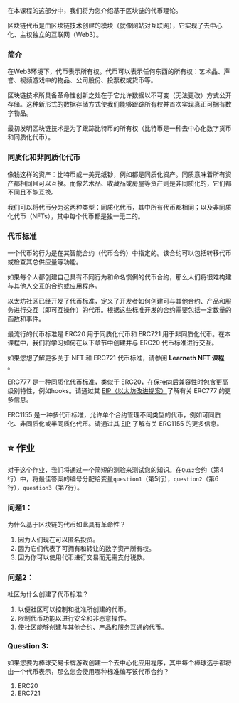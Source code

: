 在本课程的这部分中，我们将为您介绍基于区块链的代币理论。

区块链代币是由区块链技术创建的模块（就像网站对互联网），它实现了去中心化、主权独立的互联网（Web3）。

### 简介
在Web3环境下，代币表示所有权。代币可以表示任何东西的所有权：艺术品、声誉、视频游戏中的物品、公司股份、投票权或货币等。

区块链技术所具备革命性创新之处在于它允许数据以不可变（无法更改）方式公开存储。这种新形式的数据存储方式使我们能够跟踪所有权并首次实现真正可拥有数字物品。

最初发明区块链技术是为了跟踪比特币的所有权（比特币是一种去中心化数字货币和同质化代币）。

### 同质化和非同质化代币
像钱这样的资产：比特币或一美元纸钞，例如都是同质化资产。同质意味着所有资产都相同且可以互换。而像艺术品、收藏品或房屋等资产则是非同质化的，它们都不同且不能互换。

我们可以将代币分为这两种类型：同质化代币，其中所有代币都相同；以及非同质化代币（NFTs），其中每个代币都是独一无二的。

### 代币标准
一个代币的行为是在其智能合约（代币合约）中指定的。该合约可以包括转移代币或检查其总供应量等功能。

如果每个人都创建自己具有不同行为和命名惯例的代币合约，那么人们将很难构建与其他人交互的合约或应用程序。

以太坊社区已经开发了代币标准，定义了开发者如何创建可与其他合约、产品和服务进行交互（即可互操作）的代币。根据这些标准开发的合约需要包括一定数量的函数和事件。

最流行的代币标准是 ERC20 用于同质化代币和 ERC721 用于非同质化代币。在本课程中，我们将学习如何在以下章节中创建并与 ERC20 代币标准进行交互。

如果您想了解更多关于 NFT 和 ERC721 代币标准，请参阅 **Learneth NFT 课程** 。

ERC777 是一种同质化代币标准，类似于 ERC20，在保持向后兼容性时包含更高级别特性，例如hooks。请通过其 <a href="https://eips.ethereum.org/EIPS/eip-777" target="_blank">EIP（以太坊改进提案）</a>了解有关 ERC777 的更多信息。

ERC1155 是一种多代币标准，允许单个合约管理不同类型的代币，例如可同质化、非同质化或半同质化代币。请通过其 <a href="https://eips.ethereum.org/EIPS/eip-1155" target="_blank">EIP</a> 了解有关 ERC1155 的更多信息。

## ⭐️ 作业
对于这个作业，我们将通过一个简短的测验来测试您的知识。在`Quiz`合约（第4行）中，将最佳答案的编号分配给变量`question1`（第5行），`question2`（第6行），`question3`（第7行）。

### 问题1：
为什么基于区块链的代币如此具有革命性？
1. 因为人们现在可以匿名投资。
2. 因为它们代表了可拥有和转让的数字资产所有权。
3. 因为你可以使用代币进行交易而无需支付税款。

### 问题2：
社区为什么创建了代币标准？
1. 以便社区可以控制和批准所创建的代币。
2. 限制代币功能以进行安全和非恶意操作。
3. 使社区能够创建与其他合约、产品和服务互通的代币。

### Question 3:
如果您要为棒球交易卡牌游戏创建一个去中心化应用程序，其中每个棒球选手都将由一个代币表示，那么您会使用哪种标准编写该代币合约？
1. ERC20
2. ERC721